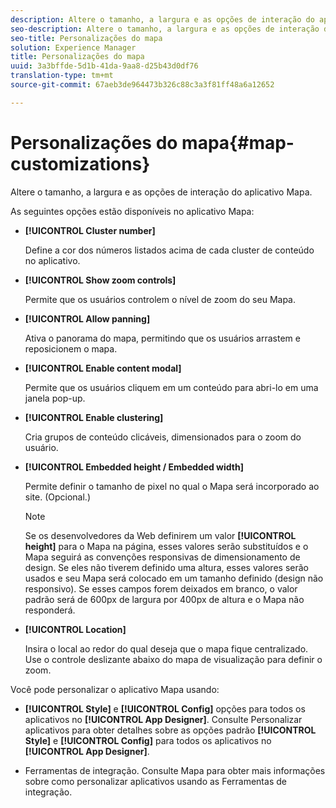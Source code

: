 ```yaml
---
description: Altere o tamanho, a largura e as opções de interação do aplicativo Mapa.
seo-description: Altere o tamanho, a largura e as opções de interação do aplicativo Mapa.
seo-title: Personalizações do mapa
solution: Experience Manager
title: Personalizações do mapa
uuid: 3a3bffde-5d1b-41da-9aa8-d25b43d0df76
translation-type: tm+mt
source-git-commit: 67aeb3de964473b326c88c3a3f81ff48a6a12652

---
```



# Personalizações do mapa{#map-customizations}

Altere o tamanho, a largura e as opções de interação do aplicativo Mapa.



As seguintes opções estão disponíveis no aplicativo Mapa:

* **[!UICONTROL Cluster number]**

   Define a cor dos números listados acima de cada cluster de conteúdo no aplicativo.

* **[!UICONTROL Show zoom controls]**

   Permite que os usuários controlem o nível de zoom do seu Mapa.

* **[!UICONTROL Allow panning]**

   Ativa o panorama do mapa, permitindo que os usuários arrastem e reposicionem o mapa.

* **[!UICONTROL Enable content modal]**

   Permite que os usuários cliquem em um conteúdo para abri-lo em uma janela pop-up.

* **[!UICONTROL Enable clustering]**

   Cria grupos de conteúdo clicáveis, dimensionados para o zoom do usuário.

* **[!UICONTROL Embedded height / Embedded width]**

   Permite definir o tamanho de pixel no qual o Mapa será incorporado ao site. (Opcional.)

   >[!NOTE]
   >
   >Se os desenvolvedores da Web definirem um valor **[!UICONTROL height]** para o Mapa na página, esses valores serão substituídos e o Mapa seguirá as convenções responsivas de dimensionamento de design. Se eles não tiverem definido uma altura, esses valores serão usados e seu Mapa será colocado em um tamanho definido (design não responsivo). Se esses campos forem deixados em branco, o valor padrão será de 600px de largura por 400px de altura e o Mapa não responderá.

* **[!UICONTROL Location]**

   Insira o local ao redor do qual deseja que o mapa fique centralizado. Use o controle deslizante abaixo do mapa de visualização para definir o zoom.

Você pode personalizar o aplicativo Mapa usando:

* **[!UICONTROL Style]** e **[!UICONTROL Config]** opções para todos os aplicativos no **[!UICONTROL App Designer]**. Consulte Personalizar aplicativos para obter detalhes sobre as opções padrão **[!UICONTROL Style]** e **[!UICONTROL Config]** para todos os aplicativos no **[!UICONTROL App Designer]**.

* Ferramentas de integração. Consulte Mapa para obter mais informações sobre como personalizar aplicativos usando as Ferramentas de integração.

